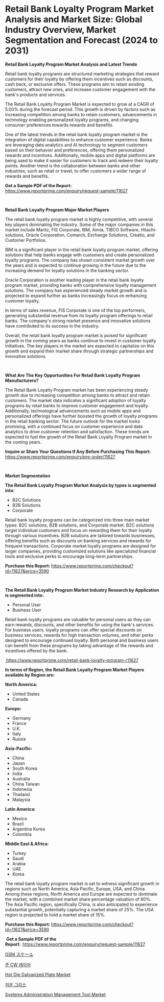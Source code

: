 <p><h1>Retail Bank Loyalty Program Market Analysis and Market Size: Global Industry Overview, Market Segmentation and Forecast (2024 to 2031)</h1></p><p><strong>Retail Bank Loyalty Program Market Analysis and Latest Trends</strong></p>
<p><p>Retail bank loyalty programs are structured marketing strategies that reward customers for their loyalty by offering them incentives such as discounts, cash back, or exclusive offers. These programs aim to retain existing customers, attract new ones, and increase customer engagement with the bank's products and services. </p><p>The Retail Bank Loyalty Program Market is expected to grow at a CAGR of 5.00% during the forecast period. This growth is driven by factors such as increasing competition among banks to retain customers, advancements in technology enabling personalized loyalty programs, and changing consumer preferences towards rewards and benefits. </p><p>One of the latest trends in the retail bank loyalty program market is the integration of digital capabilities to enhance customer experience. Banks are leveraging data analytics and AI technology to segment customers based on their behavior and preferences, offering them personalized rewards and incentives. Additionally, mobile apps and digital platforms are being used to make it easier for customers to track and redeem their loyalty points. Another trend is the collaboration between banks and other industries, such as retail or travel, to offer customers a wider range of rewards and benefits.</p></p>
<p><strong>Get a Sample PDF of the Report:&nbsp;</strong> <a href="https://www.reportprime.com/enquiry/request-sample/11627">https://www.reportprime.com/enquiry/request-sample/11627</a></p>
<p>&nbsp;</p>
<p><strong>Retail Bank Loyalty Program Major Market Players</strong></p>
<p><p>The retail bank loyalty program market is highly competitive, with several key players dominating the industry. Some of the major companies in this market include Maritz, FIS Corporate, IBM, Aimia, TIBCO Software, Hitachi-solutions, Oracle Corporation, Comarch, Exchange Solutions, Creatio, and Customer Portfolios.</p><p>IBM is a significant player in the retail bank loyalty program market, offering solutions that help banks engage with customers and create personalized loyalty programs. The company has shown consistent market growth over the years and is expected to continue growing in the future due to the increasing demand for loyalty solutions in the banking sector.</p><p>Oracle Corporation is another leading player in the retail bank loyalty program market, providing banks with comprehensive loyalty management solutions. The company has experienced steady market growth and is projected to expand further as banks increasingly focus on enhancing customer loyalty.</p><p>In terms of sales revenue, FIS Corporate is one of the top performers, generating substantial revenue from its loyalty program offerings to retail banks. The company's strong market presence and innovative solutions have contributed to its success in the industry.</p><p>Overall, the retail bank loyalty program market is poised for significant growth in the coming years as banks continue to invest in customer loyalty initiatives. The key players in the market are expected to capitalize on this growth and expand their market share through strategic partnerships and innovative solutions.</p></p>
<p>&nbsp;</p>
<p><strong>What Are The Key Opportunities For Retail Bank Loyalty Program Manufacturers?</strong></p>
<p><p>The Retail Bank Loyalty Program market has been experiencing steady growth due to increasing competition among banks to attract and retain customers. The market data indicates a significant adoption of loyalty programs by retail banks to improve customer engagement and loyalty. Additionally, technological advancements such as mobile apps and personalized offerings have further boosted the growth of loyalty programs in the retail banking sector. The future outlook for the market looks promising, with a continued focus on customer experience and data analytics to drive customer retention and satisfaction. These trends are expected to fuel the growth of the Retail Bank Loyalty Program market in the coming years.</p></p>
<p><strong>Inquire or Share Your Questions If Any Before Purchasing This Report:</strong> <a href="https://www.reportprime.com/enquiry/pre-order/11627">https://www.reportprime.com/enquiry/pre-order/11627</a></p>
<p>&nbsp;</p>
<p><strong>Market Segmentation</strong></p>
<p><strong>The Retail Bank Loyalty Program Market Analysis by types is segmented into:</strong></p>
<p><ul><li>B2C Solutions</li><li>B2B Solutions</li><li>Corporate</li></ul></p>
<p><p>Retail bank loyalty programs can be categorized into three main market types: B2C solutions, B2B solutions, and Corporate market. B2C solutions target individual customers and focus on rewarding them for their loyalty through various incentives. B2B solutions are tailored towards businesses, offering benefits such as discounts on banking services and rewards for frequent transactions. Corporate market loyalty programs are designed for larger companies, providing customized solutions like specialized financial tools and exclusive perks to encourage long-term partnerships.</p></p>
<p><strong>Purchase this Report:&nbsp;</strong><a href="https://www.reportprime.com/checkout?id=11627&price=3590">https://www.reportprime.com/checkout?id=11627&price=3590</a></p>
<p>&nbsp;</p>
<p><strong>The Retail Bank Loyalty Program Market Industry Research by Application is segmented into:</strong></p>
<p><ul><li>Personal User</li><li>Business User</li></ul></p>
<p><p>Retail bank loyalty programs are valuable for personal users as they can earn rewards, discounts, and other benefits for using the bank's services. For business users, loyalty programs can offer special discounts on business services, rewards for high transaction volumes, and other perks designed to encourage continued loyalty. Both personal and business users can benefit from these programs by taking advantage of the rewards and incentives offered by the bank.</p></p>
<p><a href="https://www.reportprime.com/retail-bank-loyalty-program-r11627">&nbsp;https://www.reportprime.com/retail-bank-loyalty-program-r11627</a></p>
<p><strong>In terms of Region, the Retail Bank Loyalty Program Market Players available by Region are:</strong></p>
<p>
    <p> <strong> North America: </strong>
        <ul>
            <li>United States</li>
            <li>Canada</li>
        </ul>
        </p> 
    <p> <strong> Europe: </strong>
        <ul>
            <li>Germany</li>
            <li>France</li>
            <li>U.K.</li>
            <li>Italy</li>
            <li>Russia</li>
        </ul>
        </p> 
    <p> <strong> Asia-Pacific: </strong>
        <ul>
            <li>China</li>
            <li>Japan</li>
            <li>South Korea</li>
            <li>India</li>
            <li>Australia</li>
            <li>China Taiwan</li>
            <li>Indonesia</li>
            <li>Thailand</li>
            <li>Malaysia</li>
        </ul>
        </p> 
    <p> <strong> Latin America: </strong>
        <ul>
            <li>Mexico</li>
            <li>Brazil</li>
            <li>Argentina Korea</li>
            <li>Colombia</li>
        </ul>
        </p> 
    <p> <strong> Middle East & Africa: </strong>
        <ul>
            <li>Turkey</li>
            <li>Saudi</li>
            <li>Arabia</li>
            <li>UAE</li>
            <li>Korea</li>
        </ul>
    </p>
    </p>
<p><p>The retail bank loyalty program market is set to witness significant growth in regions such as North America, Asia Pacific, Europe, USA, and China. Among these regions, North America and Europe are expected to dominate the market, with a combined market share percentage valuation of 60%. The Asia Pacific region, specifically China, is also anticipated to experience substantial growth, potentially capturing a market share of 25%. The USA region is projected to hold a market share of 15%.</p></p>
<p><strong>Purchase this Report: </strong><a href="https://www.reportprime.com/checkout?id=11627&price=3590">https://www.reportprime.com/checkout?id=11627&price=3590</a></p>
<p>&nbsp;<strong>Get a Sample PDF of the Report:&nbsp;&nbsp;</strong><a href="https://www.reportprime.com/enquiry/request-sample/11627">https://www.reportprime.com/enquiry/request-sample/11627</a></p>
<p><strong></strong></p>
<p><p><a href="https://github.com/cnnriuez22368/Market-Research-Report-List-1/blob/main/920460226366.md">GSM スケール</a></p><p><a href="https://github.com/WilburKihn5676/Market-Research-Report-List-1/blob/main/204569124461.md">준 CW 레이저</a></p><p><a href="https://issuu.com/reportprime-2/docs/hot-dip-galvanized-plate-market-size-2030.pptx">Hot Dip Galvanized Plate Market</a></p><p><a href="https://github.com/vseigx30c9a1j/Market-Research-Report-List-1/blob/main/523428724460.md">저온 그리스</a></p><p><a href="https://github.com/jj19131/Market-Research-Report-List-2/blob/main/systems-administration-management-tool-market.md">Systems Administration Management Tool Market</a></p></p>